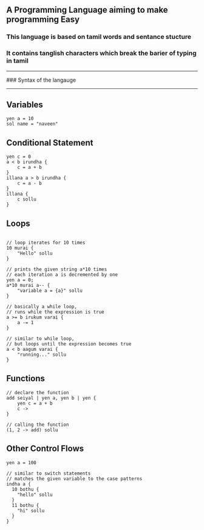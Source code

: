 ## A Programming Language aiming to make programming Easy

### This language is based on tamil words and sentance stucture
### It contains tanglish characters which break the barier of typing in tamil
<hr>
### Syntax of the langauge
<hr>

## Variables
```
yen a = 10
sol name = "naveen"
```

## Conditional Statement
```
yen c = 0
a < b irundha {
    c = a + b
}
illana a > b irundha {
    c = a - b
}
illana {
    c sollu
}
```

## Loops
```

// loop iterates for 10 times
10 murai {
    "Hello" sollu
}

// prints the given string a*10 times
// each iteration a is decremented by one
yen a = 0;
a*10 murai a-- {
    "variable a = {a}" sollu
}

// basically a while loop,
// runs while the expression is true
a >= b irukum varai {
    a -= 1
}

// similar to while loop,
// but loops until the expression becomes true
a < b aagum varai {
    "running..." sollu
}
```

## Functions
```
// declare the function
add seiyal | yen a, yen b | yen {
    yen c = a + b
    c ->
}

// calling the function
(1, 2 -> add) sollu
```

## Other Control Flows
```
yen a = 100

// similar to switch statements
// matches the given variable to the case patterns
indha a {
  10 bothu {
    "hello" sollu
  }
  11 bothu {
    "hi" sollu
  }
}
```
